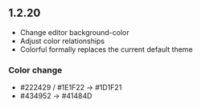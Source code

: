 ## 1.2.20

* Change editor background-color
* Adjust color relationships
* Colorful formally replaces the current default theme

### Color change

* #222429 / #1E1F22 -> #1D1F21
* #434952 -> #41484D
